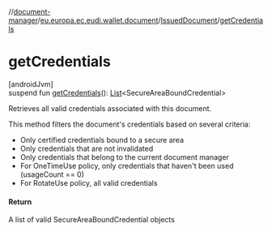 //[document-manager](../../../index.md)/[eu.europa.ec.eudi.wallet.document](../index.md)/[IssuedDocument](index.md)/[getCredentials](get-credentials.md)

# getCredentials

[androidJvm]\
suspend fun [getCredentials](get-credentials.md)(): [List](https://kotlinlang.org/api/latest/jvm/stdlib/kotlin-stdlib/kotlin.collections/-list/index.html)&lt;SecureAreaBoundCredential&gt;

Retrieves all valid credentials associated with this document.

This method filters the document's credentials based on several criteria:

- 
   Only certified credentials bound to a secure area
- 
   Only credentials that are not invalidated
- 
   Only credentials that belong to the current document manager
- 
   For OneTimeUse policy, only credentials that haven't been used (usageCount == 0)
- 
   For RotateUse policy, all valid credentials

#### Return

A list of valid SecureAreaBoundCredential objects
